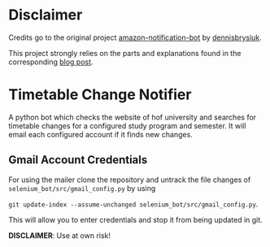 # Disclaimer

Credits go to the original project 
[amazon-notification-bot](https://github.com/dbrysiuk/amazon-notification-bot) by 
[dennisbrysiuk](https://github.com/dbrysiuk/amazon-notification-bot/commits?author=dennisbrysiuk).

This project strongly relies on the parts and explanations found in the corresponding 
[blog post](https://medium.com/twodigits/create-a-web-crawler-notification-bot-6cc354a9b04c).

# Timetable Change Notifier

A python bot which checks the website of hof university and searches for timetable changes for a configured study 
program and semester.
It will email each configured account if it finds new changes.

## Gmail Account Credentials

For using the mailer clone the repository and untrack the file changes of `selenium_bot/src/gmail_config.py` by using

`git update-index --assume-unchanged selenium_bot/src/gmail_config.py`. 

This will allow you to enter credentials and stop it from being updated in git. 

**DISCLAIMER**: Use at own risk!